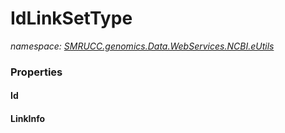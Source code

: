 ﻿# IdLinkSetType
_namespace: [SMRUCC.genomics.Data.WebServices.NCBI.eUtils](./index.md)_






### Properties

#### Id

#### LinkInfo


